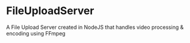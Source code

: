 # FileUploadServer
A File Upload Server created in NodeJS that handles video processing &amp; encoding using FFmpeg
